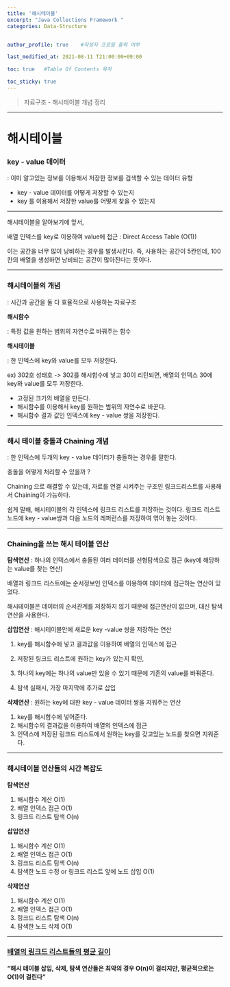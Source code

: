 ```yaml
---
title: '해시테이블' 
excerpt: "Java Collections Framework "
categories: Data-Structure


author_profile: true    #작성자 프로필 출력 여부

last_modified_at: 2021-08-11 T21:00:00+09:00

toc: true   #Table Of Contents 목차 

toc_sticky: true
---
```

> 자료구조 - 해시테이블 개념 정리
---

# 해시테이블

### key - value 데이터

: 이미 알고있는 정보를 이용해서 저장한 정보를 검색할 수 있는 데이터 유형

- key - value 데이터를 어떻게 저장할 수 있는지
- key 를 이용해서 저장한 value를 어떻게 찾을 수 있는지 

---

해시테이블을 알아보기에 앞서,

배열 인덱스를 key로 이용하여 value에 접근 : Direct Access Table (O(1))

이는 공간을 너무 많이 낭비하는 경우를 발생시킨다. 즉, 사용하는 공간이 5칸인데, 100칸의 배열을 생성하면 낭비되는 공간이 많아진다는 뜻이다. 

---

### 해시테이블의 개념

: 시간과 공간을 둘 다 효율적으로 사용하는 자료구조

**해시함수**

: 특정 값을 원하는 범위의 자연수로 바꿔주는 함수 

**해시테이블**

: 한 인덱스에 key와 value를 모두 저장한다.

ex) 302호 성태호 -> 302를 해시함수에 넣고 30이 리턴되면, 배열의 인덱스 30에 key와 value를 모두 저장한다.

- 고정된 크기의 배열을 만든다.
- 해시함수를 이용해서 key를 원하는 범위의 자연수로 바꾼다.
- 해시함수 결과 값인 인덱스에 key - value 쌍을 저장한다.

---

### 해시 테이블 충돌과 Chaining 개념

: 한 인덱스에 두개의 key - value 데이터가 충돌하는 경우를 말한다.

충돌을 어떻게 처리할 수 있을까 ? 

Chaining 으로 해결할 수 있는데, 자료를 연결 시켜주는 구조인 링크드리스트를 사용해서 Chaining이 가능하다.

쉽게 말해, 해시테이블의 각 인덱스에 링크드 리스트를 저장하는 것이다. 링크드 리스트 노드에 key - value쌍과 다음 노드의 레퍼런스를 저장하여 엮어 놓는 것이다.

---

### Chaining을 쓰는 해시 테이블 연산

**탐색연산** : 하나의 인덱스에서 충돌된 여러 데이터를 선형탐색으로 접근 (key에 해당하는 value를 찾는 연산)

배열과 링크드 리스트에는 순서정보인 인덱스를 이용하여 데이터에 접근하는 연산이 있었다.

해시테이블은 데이터의 순서관계를 저장하지 않기 때문에 접근연산이 없으며, 대신 탐색연산을 사용한다.



**삽입연산** : 해시테이블안에 새로운 key -value 쌍을 저장하는 연산

1. key를 해시함수에 넣고 결과값을 이용하여 배열의 인덱스에 접근

2. 저장된 링크드 리스트에 원하는 key가 있는지 확인,  
3. 하나의 key에는 하나의 value만 있을 수 있기 때문에 기존의 value를 바꿔준다.
4.  탐색 실패시, 가장 마지막에 추가로 삽입



**삭제연산** : 원하는 key에 대한 key - value 데이터 쌍을 지워주는 연산

1. key를 해시함수에 넣어준다.
2. 해시함수의 결과값을 이용하여 배열의 인덱스에 접근
3. 인덱스에 저장된 링크드 리스트에서 원하는 key를 갖고있는 노드를 찾으면 지워준다.

---

### 해시테이블 연산들의 시간 복잡도

**탐색연산**

1. 해시함수 계산 O(1)
2. 배열 인덱스 접근 O(1)
3. 링크드 리스트 탐색 O(n)

**삽입연산**

1. 해시함수 계산 O(1)
2. 배열 인덱스 접근 O(1)
3. 링크드 리스트 탐색 O(n)
4. 탐색한 노드 수정 or 링크드 리스트 앞에 노드 삽입 O(1)

**삭제연산**

1. 해시함수 계산 O(1)
2. 배열 인덱스 접근 O(1)
3. 링크드 리스트 탐색 O(n)
4. 탐색한 노드 삭제 O(1)

---

### [배열의 링크드 리스트들의 평균 길이](https://www.codeit.kr/learn/courses/data-structures/2229)



**“해시 테이블 삽입, 삭제, 탐색 연산들은 최악의 경우 O(n)이 걸리지만, 평균적으로는 O(1)이 걸린다”**
